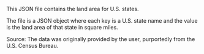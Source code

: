 This JSON file contains the land area for U.S. states.

The file is a JSON object where each key is a U.S. state name and the value is the land area of that state in square miles.

Source: The data was originally provided by the user, purportedly from the U.S. Census Bureau.
